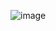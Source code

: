 ![image](https://github.com/aqwo6333/DS_09_26/assets/130898021/9192f30d-8dfc-455d-a7c6-aee76fd67e89)
